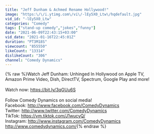 ```yaml
---
title: "Jeff Dunham & Achmed Rename Hollywood!"
image: "https:\/\/i.ytimg.com\/vi\/-lEy5X0_Ltw\/hqdefault.jpg"
vid_id: "-lEy5X0_Ltw"
categories: "Comedy"
tags: ["stand-up comedy","jokes","funny"]
date: "2021-06-09T22:43:15+03:00"
vid_date: "2021-01-16T22:45:01Z"
duration: "PT3M18S"
viewcount: "855550"
likeCount: "13314"
dislikeCount: "306"
channel: "Comedy Dynamics"
---
```

{% raw %}Watch Jeff Dunham: Unhinged In Hollywood on Apple TV, Amazon Prime Video, Dish, DirectTV, Spectrum, Google Play and more! <br /><br />Watch now: <a rel="nofollow" target="blank" href="https://bit.ly/3qGUu6S">https://bit.ly/3qGUu6S</a><br /><br />Follow Comedy Dynamics on social media!<br />Facebook: <a rel="nofollow" target="blank" href="http://www.facebook.com/ComedyDynamics">http://www.facebook.com/ComedyDynamics</a><br />Twitter: <a rel="nofollow" target="blank" href="http://www.twitter.com/ComedyDynamics">http://www.twitter.com/ComedyDynamics</a><br />TikTok: <a rel="nofollow" target="blank" href="https://vm.tiktok.com/J1wucyQ/">https://vm.tiktok.com/J1wucyQ/</a><br />Instagram: <a rel="nofollow" target="blank" href="http://www.instagram.com/ComedyDynamics">http://www.instagram.com/ComedyDynamics</a><br /><a rel="nofollow" target="blank" href="http://www.comedydynamics.com/">http://www.comedydynamics.com/</a>{% endraw %}
